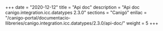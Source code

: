 +++
date        = "2020-12-12"
title       = "Api doc"
description = "Api doc canigo.integration.icc.datatypes 2.3.0"
sections    = "Canigó"
enllac		= "/canigo-portal/documentacio-llibreries/canigo.integration.icc.datatypes/2.3.0/api-doc/"
weight		= 5
+++
